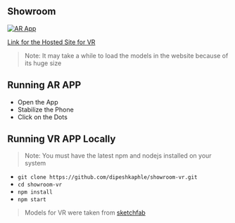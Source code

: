 ## Showroom

[![AR App](https://img.shields.io/badge/Download-APK-red.svg?style=for-the-badge&logo=android)](https://drive.google.com/file/d/1DEYfHpuhxE1ISTjf4mG717fqYmGgWMla/view?usp=sharing)

[Link for the Hosted Site for VR](https://dipeshkaphle.github.io/showroom-vr/)

> Note: It may take a while to load the models in the website because of its huge size

## Running AR APP

-   Open the App
-   Stabilize the Phone
-   Click on the Dots

## Running VR APP Locally

> Note: You must have the latest npm and nodejs installed on your system

-   `git clone https://github.com/dipeshkaphle/showroom-vr.git`
-   `cd showroom-vr`
-   `npm install`
-   `npm start`


> Models for VR were taken from [sketchfab](https://sketchfab.com)

